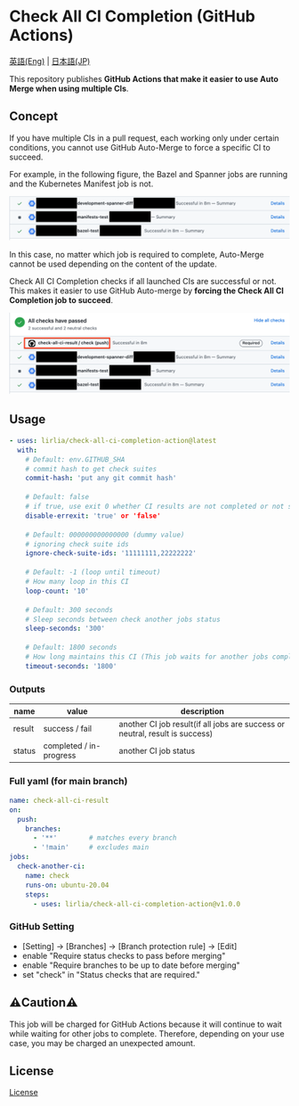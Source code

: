 # Check All CI Completion (GitHub Actions)

[英語(Eng)](./README.md) | [日本語(JP)](./README_jp.md)

This repository publishes **GitHub Actions that make it easier to use Auto Merge when using multiple CIs**.

## Concept

If you have multiple CIs in a pull request, each working only under certain conditions, you cannot use GitHub Auto-Merge to force a specific CI to succeed.

For example, in the following figure, the Bazel and Spanner jobs are running and the Kubernetes Manifest job is not. 

![multi-job](images/multi-jobs.png)

In this case, no matter which job is required to complete, Auto-Merge cannot be used depending on the content of the update.


Check All CI Completion checks if all launched CIs are successful or not. This makes it easier to use GitHub Auto-merge by **forcing the Check All CI Completion job to succeed**.

![check-job](images/check-job.png)

## Usage

```yaml
- uses: lirlia/check-all-ci-completion-action@latest
  with:
    # Default: env.GITHUB_SHA
    # commit hash to get check suites
    commit-hash: 'put any git commit hash'

    # Default: false
    # if true, use exit 0 whether CI results are not completed or not success
    disable-errexit: 'true' or 'false'

    # Default: 000000000000000 (dummy value)
    # ignoring check suite ids
    ignore-check-suite-ids: '11111111,22222222'

    # Default: -1 (loop until timeout)
    # How many loop in this CI
    loop-count: '10'

    # Default: 300 seconds
    # Sleep seconds between check another jobs status
    sleep-seconds: '300'

    # Default: 1800 seconds
    # How long maintains this CI (This job waits for another jobs completion)
    timeout-seconds: '1800'
```

### Outputs

| name   | value                    | description                                                                  |
| ------ | ------------------------ | ---------------------------------------------------------------------------- |
| result | success / fail           | another CI job result(if all jobs are success or neutral, result is success) |
| status | completed / in-progress | another CI job status                                                        |

### Full yaml (for main branch)

```yaml
name: check-all-ci-result
on:
  push:
    branches:
      - '**'        # matches every branch
      - '!main'     # excludes main
jobs:
  check-another-ci:
    name: check
    runs-on: ubuntu-20.04
    steps:
      - uses: lirlia/check-all-ci-completion-action@v1.0.0
```

### GitHub Setting

- [Setting] → [Branches] → [Branch protection rule] → [Edit]
- enable "Require status checks to pass before merging"
- enable "Require branches to be up to date before merging"
- set "check" in "Status checks that are required."

## :warning:Caution:warning:

This job will be charged for GitHub Actions because it will continue to wait while waiting for other jobs to complete. Therefore, depending on your use case, you may be charged an unexpected amount.

## License

[License](./LICENSE)
